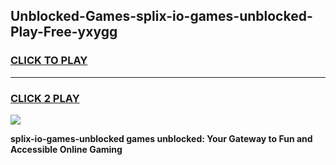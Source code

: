 
## Unblocked-Games-splix-io-games-unblocked-Play-Free-yxygg
<h3>
<a href="https://premium76.site?title=splix-io-games-unblocked&ref=17A">CLICK TO PLAY</a></h3>
<hr>

<h3>
<a href="https://premium76.site?title=splix-io-games-unblocked&ref=17A">CLICK 2 PLAY</a>
  
</h3>

<a href="https://premium76.site?title=splix-io-games-unblocked&ref=17A"><img src="https://clearcache.store/games.png"></a>


**splix-io-games-unblocked games unblocked: Your Gateway to Fun and Accessible Online Gaming**
